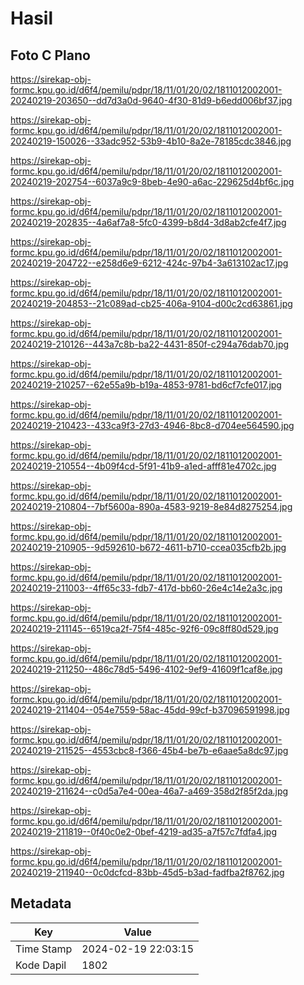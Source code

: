 # Hasil

## Foto C Plano

https://sirekap-obj-formc.kpu.go.id/d6f4/pemilu/pdpr/18/11/01/20/02/1811012002001-20240219-203650--dd7d3a0d-9640-4f30-81d9-b6edd006bf37.jpg

https://sirekap-obj-formc.kpu.go.id/d6f4/pemilu/pdpr/18/11/01/20/02/1811012002001-20240219-150026--33adc952-53b9-4b10-8a2e-78185cdc3846.jpg

https://sirekap-obj-formc.kpu.go.id/d6f4/pemilu/pdpr/18/11/01/20/02/1811012002001-20240219-202754--6037a9c9-8beb-4e90-a6ac-229625d4bf6c.jpg

https://sirekap-obj-formc.kpu.go.id/d6f4/pemilu/pdpr/18/11/01/20/02/1811012002001-20240219-202835--4a6af7a8-5fc0-4399-b8d4-3d8ab2cfe4f7.jpg

https://sirekap-obj-formc.kpu.go.id/d6f4/pemilu/pdpr/18/11/01/20/02/1811012002001-20240219-204722--e258d6e9-6212-424c-97b4-3a613102ac17.jpg

https://sirekap-obj-formc.kpu.go.id/d6f4/pemilu/pdpr/18/11/01/20/02/1811012002001-20240219-204853--21c089ad-cb25-406a-9104-d00c2cd63861.jpg

https://sirekap-obj-formc.kpu.go.id/d6f4/pemilu/pdpr/18/11/01/20/02/1811012002001-20240219-210126--443a7c8b-ba22-4431-850f-c294a76dab70.jpg

https://sirekap-obj-formc.kpu.go.id/d6f4/pemilu/pdpr/18/11/01/20/02/1811012002001-20240219-210257--62e55a9b-b19a-4853-9781-bd6cf7cfe017.jpg

https://sirekap-obj-formc.kpu.go.id/d6f4/pemilu/pdpr/18/11/01/20/02/1811012002001-20240219-210423--433ca9f3-27d3-4946-8bc8-d704ee564590.jpg

https://sirekap-obj-formc.kpu.go.id/d6f4/pemilu/pdpr/18/11/01/20/02/1811012002001-20240219-210554--4b09f4cd-5f91-41b9-a1ed-afff81e4702c.jpg

https://sirekap-obj-formc.kpu.go.id/d6f4/pemilu/pdpr/18/11/01/20/02/1811012002001-20240219-210804--7bf5600a-890a-4583-9219-8e84d8275254.jpg

https://sirekap-obj-formc.kpu.go.id/d6f4/pemilu/pdpr/18/11/01/20/02/1811012002001-20240219-210905--9d592610-b672-4611-b710-ccea035cfb2b.jpg

https://sirekap-obj-formc.kpu.go.id/d6f4/pemilu/pdpr/18/11/01/20/02/1811012002001-20240219-211003--4ff65c33-fdb7-417d-bb60-26e4c14e2a3c.jpg

https://sirekap-obj-formc.kpu.go.id/d6f4/pemilu/pdpr/18/11/01/20/02/1811012002001-20240219-211145--6519ca2f-75f4-485c-92f6-09c8ff80d529.jpg

https://sirekap-obj-formc.kpu.go.id/d6f4/pemilu/pdpr/18/11/01/20/02/1811012002001-20240219-211250--486c78d5-5496-4102-9ef9-41609f1caf8e.jpg

https://sirekap-obj-formc.kpu.go.id/d6f4/pemilu/pdpr/18/11/01/20/02/1811012002001-20240219-211404--054e7559-58ac-45dd-99cf-b37096591998.jpg

https://sirekap-obj-formc.kpu.go.id/d6f4/pemilu/pdpr/18/11/01/20/02/1811012002001-20240219-211525--4553cbc8-f366-45b4-be7b-e6aae5a8dc97.jpg

https://sirekap-obj-formc.kpu.go.id/d6f4/pemilu/pdpr/18/11/01/20/02/1811012002001-20240219-211624--c0d5a7e4-00ea-46a7-a469-358d2f85f2da.jpg

https://sirekap-obj-formc.kpu.go.id/d6f4/pemilu/pdpr/18/11/01/20/02/1811012002001-20240219-211819--0f40c0e2-0bef-4219-ad35-a7f57c7fdfa4.jpg

https://sirekap-obj-formc.kpu.go.id/d6f4/pemilu/pdpr/18/11/01/20/02/1811012002001-20240219-211940--0c0dcfcd-83bb-45d5-b3ad-fadfba2f8762.jpg


## Metadata

| Key        | Value               |
| ---------- | ------------------- |
| Time Stamp | 2024-02-19 22:03:15 |
| Kode Dapil | 1802                |



